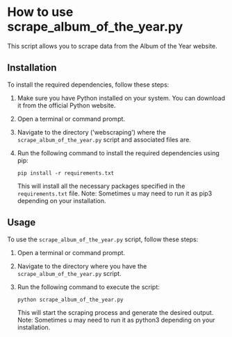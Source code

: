 # How to use scrape_album_of_the_year.py

This script allows you to scrape data from the Album of the Year website.

## Installation

To install the required dependencies, follow these steps:

1. Make sure you have Python installed on your system. You can download it from the official Python website.

2. Open a terminal or command prompt.

3. Navigate to the directory ('webscraping') where the `scrape_album_of_the_year.py` script and associated files are.

4. Run the following command to install the required dependencies using pip:

    ```
    pip install -r requirements.txt
    ```

    This will install all the necessary packages specified in the `requirements.txt` file.
    Note: Sometimes u may need to run it as pip3 depending on your installation.

## Usage

To use the `scrape_album_of_the_year.py` script, follow these steps:

1. Open a terminal or command prompt.

2. Navigate to the directory where you have the `scrape_album_of_the_year.py` script.

3. Run the following command to execute the script:

    ```
    python scrape_album_of_the_year.py
    ```

    This will start the scraping process and generate the desired output.
    Note: Sometimes u may need to run it as python3 depending on your installation.
